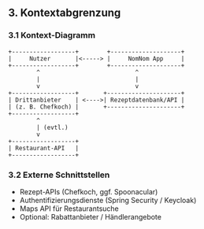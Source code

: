 ## 3. Kontextabgrenzung

### 3.1 Kontext-Diagramm

```plaintext
+------------------+        +--------------------+
|     Nutzer       |<-----> |     NomNom App     |
+------------------+        +--------------------+
        ^                           ^
        |                           |
        v                           v
+------------------+       +---------------------+
| Drittanbieter    | <---->| Rezeptdatenbank/API |
| (z. B. Chefkoch) |       +---------------------+
+------------------+
        ^
        | (evtl.)
        v
+------------------+
| Restaurant-API   |
+------------------+
```

### 3.2 Externe Schnittstellen
- Rezept-APIs (Chefkoch, ggf. Spoonacular)
- Authentifizierungsdienste (Spring Security / Keycloak)
- Maps API für Restaurantsuche
- Optional: Rabattanbieter / Händlerangebote